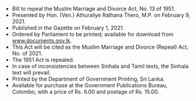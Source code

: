 - Bill to repeal the Muslim Marriage and Divorce Act, No. 13 of 1951.
- Presented by Hon. (Ven.) Athuraliye Rathana Thero, M.P. on February 9, 2021.
- Published in the Gazette on February 1, 2021.
- Ordered by Parliament to be printed; available for download from www.documents.gov.lk.
- This Act will be cited as the Muslim Marriage and Divorce (Repeal) Act, No. of 2021.
- The 1951 Act is repealed.
- In case of inconsistencies between Sinhala and Tamil texts, the Sinhala text will prevail.
- Printed by the Department of Government Printing, Sri Lanka.
- Available for purchase at the Government Publications Bureau, Colombo, with a price of Rs. 6.00 and postage of Rs. 15.00.